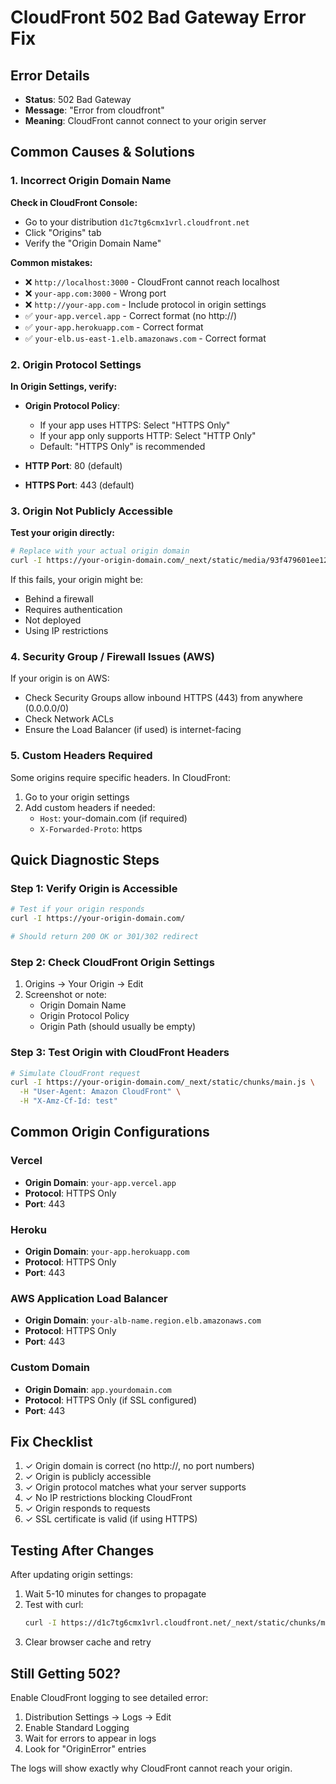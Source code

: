 # CloudFront 502 Bad Gateway Error Fix

## Error Details
- **Status**: 502 Bad Gateway
- **Message**: "Error from cloudfront"
- **Meaning**: CloudFront cannot connect to your origin server

## Common Causes & Solutions

### 1. Incorrect Origin Domain Name

**Check in CloudFront Console:**
- Go to your distribution `d1c7tg6cmx1vrl.cloudfront.net`
- Click "Origins" tab
- Verify the "Origin Domain Name"

**Common mistakes:**
- ❌ `http://localhost:3000` - CloudFront cannot reach localhost
- ❌ `your-app.com:3000` - Wrong port
- ❌ `http://your-app.com` - Include protocol in origin settings
- ✅ `your-app.vercel.app` - Correct format (no http://)
- ✅ `your-app.herokuapp.com` - Correct format
- ✅ `your-elb.us-east-1.elb.amazonaws.com` - Correct format

### 2. Origin Protocol Settings

**In Origin Settings, verify:**
- **Origin Protocol Policy**: 
  - If your app uses HTTPS: Select "HTTPS Only"
  - If your app only supports HTTP: Select "HTTP Only"
  - Default: "HTTPS Only" is recommended

- **HTTP Port**: 80 (default)
- **HTTPS Port**: 443 (default)

### 3. Origin Not Publicly Accessible

**Test your origin directly:**
```bash
# Replace with your actual origin domain
curl -I https://your-origin-domain.com/_next/static/media/93f479601ee12b01-s.p.woff2
```

If this fails, your origin might be:
- Behind a firewall
- Requires authentication
- Not deployed
- Using IP restrictions

### 4. Security Group / Firewall Issues (AWS)

If your origin is on AWS:
- Check Security Groups allow inbound HTTPS (443) from anywhere (0.0.0.0/0)
- Check Network ACLs
- Ensure the Load Balancer (if used) is internet-facing

### 5. Custom Headers Required

Some origins require specific headers. In CloudFront:
1. Go to your origin settings
2. Add custom headers if needed:
   - `Host`: your-domain.com (if required)
   - `X-Forwarded-Proto`: https

## Quick Diagnostic Steps

### Step 1: Verify Origin is Accessible
```bash
# Test if your origin responds
curl -I https://your-origin-domain.com/

# Should return 200 OK or 301/302 redirect
```

### Step 2: Check CloudFront Origin Settings
1. Origins → Your Origin → Edit
2. Screenshot or note:
   - Origin Domain Name
   - Origin Protocol Policy
   - Origin Path (should usually be empty)

### Step 3: Test Origin with CloudFront Headers
```bash
# Simulate CloudFront request
curl -I https://your-origin-domain.com/_next/static/chunks/main.js \
  -H "User-Agent: Amazon CloudFront" \
  -H "X-Amz-Cf-Id: test"
```

## Common Origin Configurations

### Vercel
- **Origin Domain**: `your-app.vercel.app`
- **Protocol**: HTTPS Only
- **Port**: 443

### Heroku
- **Origin Domain**: `your-app.herokuapp.com`
- **Protocol**: HTTPS Only
- **Port**: 443

### AWS Application Load Balancer
- **Origin Domain**: `your-alb-name.region.elb.amazonaws.com`
- **Protocol**: HTTPS Only
- **Port**: 443

### Custom Domain
- **Origin Domain**: `app.yourdomain.com`
- **Protocol**: HTTPS Only (if SSL configured)
- **Port**: 443

## Fix Checklist

1. ✓ Origin domain is correct (no http://, no port numbers)
2. ✓ Origin is publicly accessible
3. ✓ Origin protocol matches what your server supports
4. ✓ No IP restrictions blocking CloudFront
5. ✓ Origin responds to requests
6. ✓ SSL certificate is valid (if using HTTPS)

## Testing After Changes

After updating origin settings:
1. Wait 5-10 minutes for changes to propagate
2. Test with curl:
   ```bash
   curl -I https://d1c7tg6cmx1vrl.cloudfront.net/_next/static/chunks/main.js
   ```
3. Clear browser cache and retry

## Still Getting 502?

Enable CloudFront logging to see detailed error:
1. Distribution Settings → Logs → Edit
2. Enable Standard Logging
3. Wait for errors to appear in logs
4. Look for "OriginError" entries

The logs will show exactly why CloudFront cannot reach your origin.
